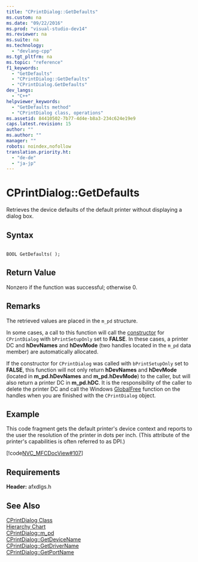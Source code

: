 ```yaml
---
title: "CPrintDialog::GetDefaults"
ms.custom: na
ms.date: "09/22/2016"
ms.prod: "visual-studio-dev14"
ms.reviewer: na
ms.suite: na
ms.technology: 
  - "devlang-cpp"
ms.tgt_pltfrm: na
ms.topic: "reference"
f1_keywords: 
  - "GetDefaults"
  - "CPrintDialog::GetDefaults"
  - "CPrintDialog.GetDefaults"
dev_langs: 
  - "C++"
helpviewer_keywords: 
  - "GetDefaults method"
  - "CPrintDialog class, operations"
ms.assetid: 84410502-7b77-4d4e-b8a3-234c624e19e9
caps.latest.revision: 15
author: ""
ms.author: ""
manager: ""
robots: noindex,nofollow
translation.priority.ht: 
  - "de-de"
  - "ja-jp"
---
```

# CPrintDialog::GetDefaults
Retrieves the device defaults of the default printer without displaying a dialog box.  
  
## Syntax  
  
```  
  
BOOL GetDefaults( );  
```  
  
## Return Value  
 Nonzero if the function was successful; otherwise 0.  
  
## Remarks  
 The retrieved values are placed in the `m_pd` structure.  
  
 In some cases, a call to this function will call the [constructor](../vs140/cprintdialog--cprintdialog.md) for `CPrintDialog` with `bPrintSetupOnly` set to **FALSE**. In these cases, a printer DC and **hDevNames** and **hDevMode** (two handles located in the `m_pd` data member) are automatically allocated.  
  
 If the constructor for `CPrintDialog` was called with `bPrintSetupOnly` set to **FALSE**, this function will not only return **hDevNames** and **hDevMode** (located in **m_pd.hDevNames** and **m_pd.hDevMode**) to the caller, but will also return a printer DC in **m_pd.hDC**. It is the responsibility of the caller to delete the printer DC and call the Windows [GlobalFree](http://msdn.microsoft.com/library/windows/desktop/aa366579) function on the handles when you are finished with the `CPrintDialog` object.  
  
## Example  
 This code fragment gets the default printer's device context and reports to the user the resolution of the printer in dots per inch. (This attribute of the printer's capabilities is often referred to as DPI.)  
  
 [!code[NVC_MFCDocView#107](../vs140/codesnippet/CPP/cprintdialog--getdefaults_1.cpp)]  
  
## Requirements  
 **Header:** afxdlgs.h  
  
## See Also  
 [CPrintDialog Class](../vs140/cprintdialog-class.md)   
 [Hierarchy Chart](../vs140/hierarchy-chart.md)   
 [CPrintDialog::m_pd](../vs140/cprintdialog--m_pd.md)   
 [CPrintDialog::GetDeviceName](../vs140/cprintdialog--getdevicename.md)   
 [CPrintDialog::GetDriverName](../vs140/cprintdialog--getdrivername.md)   
 [CPrintDialog::GetPortName](../vs140/cprintdialog--getportname.md)